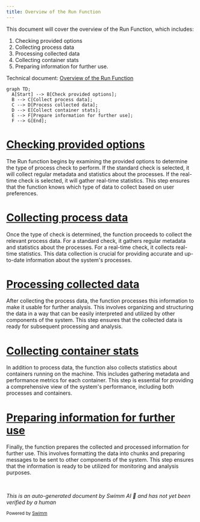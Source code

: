 ```yaml
---
title: Overview of the Run Function
---
```

This document will cover the overview of the Run Function, which includes:

1. Checking provided options
2. Collecting process data
3. Processing collected data
4. Collecting container stats
5. Preparing information for further use.

Technical document: <SwmLink doc-title="Overview of the Run Function">[Overview of the Run Function](/.swm/overview-of-the-run-function.xtuijnny.sw.md)</SwmLink>

```mermaid
graph TD;
  A[Start] --> B[Check provided options];
  B --> C[Collect process data];
  C --> D[Process collected data];
  D --> E[Collect container stats];
  E --> F[Prepare information for further use];
  F --> G[End];
```

# [Checking provided options](https://app.swimm.io/repos/Z2l0aHViJTNBJTNBZGF0YWRvZy1hZ2VudCUzQSUzQVN3aW1tLURlbW8=/docs/xtuijnny#checking-provided-options)

The Run function begins by examining the provided options to determine the type of process check to perform. If the standard check is selected, it will collect regular metadata and statistics about the processes. If the real-time check is selected, it will gather real-time statistics. This step ensures that the function knows which type of data to collect based on user preferences.

# [Collecting process data](https://app.swimm.io/repos/Z2l0aHViJTNBJTNBZGF0YWRvZy1hZ2VudCUzQSUzQVN3aW1tLURlbW8=/docs/xtuijnny#collecting-process-data)

Once the type of check is determined, the function proceeds to collect the relevant process data. For a standard check, it gathers regular metadata and statistics about the processes. For a real-time check, it collects real-time statistics. This data collection is crucial for providing accurate and up-to-date information about the system's processes.

# [Processing collected data](https://app.swimm.io/repos/Z2l0aHViJTNBJTNBZGF0YWRvZy1hZ2VudCUzQSUzQVN3aW1tLURlbW8=/docs/xtuijnny#processing-collected-data)

After collecting the process data, the function processes this information to make it usable for further analysis. This involves organizing and structuring the data in a way that can be easily interpreted and utilized by other components of the system. This step ensures that the collected data is ready for subsequent processing and analysis.

# [Collecting container stats](https://app.swimm.io/repos/Z2l0aHViJTNBJTNBZGF0YWRvZy1hZ2VudCUzQSUzQVN3aW1tLURlbW8=/docs/xtuijnny#collecting-container-stats)

In addition to process data, the function also collects statistics about containers running on the machine. This includes gathering metadata and performance metrics for each container. This step is essential for providing a comprehensive view of the system's performance, including both processes and containers.

# [Preparing information for further use](https://app.swimm.io/repos/Z2l0aHViJTNBJTNBZGF0YWRvZy1hZ2VudCUzQSUzQVN3aW1tLURlbW8=/docs/xtuijnny#preparing-information-for-further-use)

Finally, the function prepares the collected and processed information for further use. This involves formatting the data into chunks and preparing messages to be sent to other components of the system. This step ensures that the information is ready to be utilized for monitoring and analysis purposes.

&nbsp;

*This is an auto-generated document by Swimm AI 🌊 and has not yet been verified by a human*

<SwmMeta version="3.0.0" repo-id="Z2l0aHViJTNBJTNBZGF0YWRvZy1hZ2VudCUzQSUzQVN3aW1tLURlbW8=" repo-name="datadog-agent"><sup>Powered by [Swimm](/)</sup></SwmMeta>
